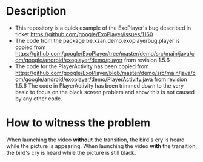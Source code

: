 # Description

* This repository is a quick example of the ExoPlayer's bug described in ticket https://github.com/google/ExoPlayer/issues/1160
* The code from the package be.xzan.demo.exoplayerbug.player is copied from https://github.com/google/ExoPlayer/tree/master/demo/src/main/java/com/google/android/exoplayer/demo/player from revision 1.5.6
* The code for the PlayerActivity has been copied from https://github.com/google/ExoPlayer/blob/master/demo/src/main/java/com/google/android/exoplayer/demo/PlayerActivity.java  from revision 1.5.6
The code in PlayerActivity has been trimmed down to the very basic to focus on the black screen problem and show this is not caused by any other code.

# How to witness the problem

When launching the video **without** the transition, the bird's cry is heard while the picture is appearing.
When launching the video **with** the transition, the bird's cry is heard while the picture is still black.